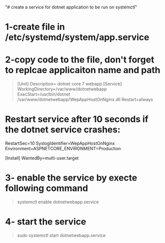 "# create a service for dotnet application to be run on systemctl" 

# 1-create file in /etc/systemd/system/app.service

# 2-copy code to the file, don't forget to replcae applicaiton name and path

> [Unit] 
> Description= dotnet core 7 webapp
> [Service] 
WorkingDirectory=/var/www/dotnetwebapp
ExecStart=/usr/bin/dotnet /var/www/dotnetwebapp/WepAppHostOnNginx.dll 
Restart=always
# Restart service after 10 seconds if the dotnet service crashes:
RestartSec=10
SyslogIdentifier=WepAppHostOnNginx
Environment=ASPNETCORE_ENVIRONMENT=Production

[Install]
WantedBy=multi-user.target

# 3- enable the service by execte following command
> systemctl enable dotnetwebapp.service

# 4- start the service
> sudo systemctl start dotnetwebapp.service

